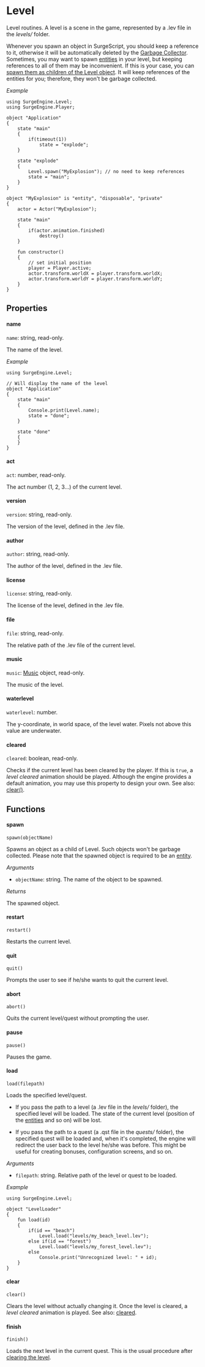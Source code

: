 Level
=====

Level routines. A level is a scene in the game, represented by a .lev file in the *levels/* folder.

Whenever you spawn an object in SurgeScript, you should keep a reference to it, otherwise it will be automatically deleted by the [Garbage Collector](../reference/gc). Sometimes, you may want to spawn [entities](entity) in your level, but keeping references to all of them may be inconvenient. If this is your case, you can [spawn them as children of the Level object](#spawn). It will keep references of the entities for you; therefore, they won't be garbage collected.

*Example*
```
using SurgeEngine.Level;
using SurgeEngine.Player;

object "Application"
{
    state "main"
    {
        if(timeout(1))
            state = "explode";
    }

    state "explode"
    {
        Level.spawn("MyExplosion"); // no need to keep references
        state = "main";
    }
}

object "MyExplosion" is "entity", "disposable", "private"
{
    actor = Actor("MyExplosion");

    state "main"
    {
        if(actor.animation.finished)
            destroy()
    }

    fun constructor()
    {
        // set initial position
        player = Player.active;
        actor.transform.worldX = player.transform.worldX;
        actor.transform.worldY = player.transform.worldY;
    }
}
```

Properties
----------

#### name

`name`: string, read-only.

The name of the level.

*Example*
```
using SurgeEngine.Level;

// Will display the name of the level
object "Application"
{
    state "main"
    {
        Console.print(Level.name);
        state = "done";
    }

    state "done"
    {
    }
}
```

#### act

`act`: number, read-only.

The act number (1, 2, 3...) of the current level.

#### version

`version`: string, read-only.

The version of the level, defined in the .lev file.

#### author

`author`: string, read-only.

The author of the level, defined in the .lev file.

#### license

`license`: string, read-only.

The license of the level, defined in the .lev file.

#### file

`file`: string, read-only.

The relative path of the .lev file of the current level.

#### music

`music`: [Music](music) object, read-only.

The music of the level.

#### waterlevel

`waterlevel`: number.

The y-coordinate, in world space, of the level water. Pixels not above this value are underwater.

#### cleared

`cleared`: boolean, read-only.

Checks if the current level has been cleared by the player. If this is `true`, a *level cleared* animation should be played. Although the engine provides a default animation, you may use this property to design your own. See also: [clear()](#clear).

Functions
---------

#### spawn

`spawn(objectName)`

Spawns an object as a child of Level. Such objects won't be garbage collected. Please note that the spawned object is required to be an [entity](entity).

*Arguments*

* `objectName`: string. The name of the object to be spawned.

*Returns*

The spawned object.

#### restart

`restart()`

Restarts the current level.

#### quit

`quit()`

Prompts the user to see if he/she wants to quit the current level.

#### abort

`abort()`

Quits the current level/quest without prompting the user.

#### pause

`pause()`

Pauses the game.

#### load

`load(filepath)`

Loads the specified level/quest.

* If you pass the path to a level (a .lev file in the *levels/* folder), the specified level will be loaded. The state of the current level (position of the [entities](entity) and so on) will be lost.

* If you pass the path to a quest (a .qst file in the *quests/* folder), the specified quest will be loaded and, when it's completed, the engine will redirect the user back to the level he/she was before. This might be useful for creating bonuses, configuration screens, and so on.

*Arguments*

* `filepath`: string. Relative path of the level or quest to be loaded.

*Example*
```
using SurgeEngine.Level;

object "LevelLoader"
{
    fun load(id)
    {
        if(id == "beach")
            Level.load("levels/my_beach_level.lev");
        else if(id == "forest")
            Level.load("levels/my_forest_level.lev");
        else
            Console.print("Unrecognized level: " + id);
    }
}
```

#### clear

`clear()`

Clears the level without actually changing it. Once the level is cleared, a *level cleared* animation is played. See also: [cleared](#cleared).

#### finish

`finish()`

Loads the next level in the current quest. This is the usual procedure after [clearing the level](#clear).
